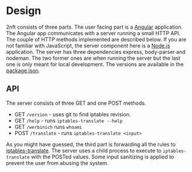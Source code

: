 # Design

2nft consists of three parts. The user facing part is a [Angular][a]
application. The Angular app communicates with a server running a small HTTP
API. The couple of HTTP methods implemented are described below.  If you are
not familiar with JavaScript, the server component here is a [Node.js][n]
application. The server has three dependencies express, body-parser and
nodeman. The two former ones are when running the server but the last one is
only meant for local development. The versions are available in the
[package.json](./package.json).



## API

The server consists of three GET and one POST methods.

- GET  `/version` - uses git to find iptables revision.
- GET  `/help` - runs `iptables-translate --help`
- GET  `/werbinich` runs `whoami`
- POST `/translate` - runs `iptables-translate <input>`

As you might have guessed, the third part is forwarding all the rules to
[iptables-translate][i].  The server uses a child process to execute to
`iptables-translate` with the POSTed values. Some input sanitizing is applied
to prevent the user from abusing the system.

[a]: https://angularjs.org/
[e]: https://expressjs.com/ 
[i]: http://git.netfilter.org/iptables/tree/ 
[n]: https://nodejs.org/en/
